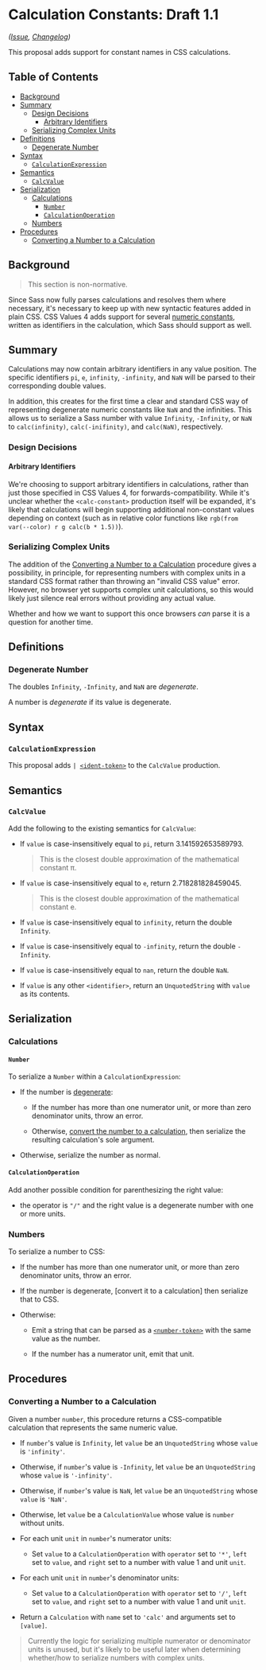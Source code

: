 # Calculation Constants: Draft 1.1

*([Issue](https://github.com/sass/sass/issues/3258), [Changelog](calc-constants.changes.md))*

This proposal adds support for constant names in CSS calculations.

## Table of Contents

* [Background](#background)
* [Summary](#summary)
  * [Design Decisions](#design-decisions)
    * [Arbitrary Identifiers](#arbitrary-identifiers)
  * [Serializing Complex Units](#serializing-complex-units)
* [Definitions](#definitions)
  * [Degenerate Number](#degenerate-number)
* [Syntax](#syntax)
  * [`CalculationExpression`](#calculationexpression)
* [Semantics](#semantics)
  * [`CalcValue`](#calcvalue)
* [Serialization](#serialization)
  * [Calculations](#calculations)
    * [`Number`](#number)
    * [`CalculationOperation`](#calculationoperation)
  * [Numbers](#numbers)
* [Procedures](#procedures)
  * [Converting a Number to a Calculation](#converting-a-number-to-a-calculation)

## Background

> This section is non-normative.

Since Sass now fully parses calculations and resolves them where necessary, it's
necessary to keep up with new syntactic features added in plain CSS. CSS Values
4 adds support for several [numeric constants], written as identifiers in the
calculation, which Sass should support as well.

[numeric constants]: https://www.w3.org/TR/css-values-4/#calc-constants

## Summary

Calculations may now contain arbitrary identifiers in any value position. The
specific identifiers `pi`, `e`, `infinity`, `-infinity`, and `NaN` will be
parsed to their corresponding double values.

In addition, this creates for the first time a clear and standard CSS way of
representing degenerate numeric constants like `NaN` and the infinities. This
allows us to serialize a Sass number with value `Infinity`, `-Infinity`, or
`NaN` to `calc(infinity)`, `calc(-inifinity)`, and `calc(NaN)`, respectively.

### Design Decisions

#### Arbitrary Identifiers

We're choosing to support arbitrary identifiers in calculations, rather than
just those specified in CSS Values 4, for forwards-compatibility. While it's
unclear whether the `<calc-constant>` production itself will be expanded, it's
likely that calculations will begin supporting additional non-constant values
depending on context (such as in relative color functions like `rgb(from
var(--color) r g calc(b * 1.5))`).

### Serializing Complex Units

The addition of the [Converting a Number to a Calculation] procedure gives a
possibility, in principle, for representing numbers with complex units in a
standard CSS format rather than throwing an "invalid CSS value" error. However,
no browser yet supports complex unit calculations, so this would likely just
silence real errors without providing any actual value.

[Converting a Number to a Calculation]: #converting-a-number-to-a-calculation

Whether and how we want to support this once browsers _can_ parse it is a
question for another time.

## Definitions

### Degenerate Number

The doubles `Infinity`, `-Infinity`, and `NaN` are _degenerate_.

A number is _degenerate_ if its value is degenerate.

## Syntax

### `CalculationExpression`

This proposal adds <code>| [\<ident-token>]</code> to the `CalcValue`
production.

[\<ident-token>]: https://drafts.csswg.org/css-syntax-3/#ident-token-diagram

## Semantics

### `CalcValue`

Add the following to the existing semantics for `CalcValue`:

* If `value` is case-insensitively equal to `pi`, return 3.141592653589793.

  > This is the closest double approximation of the mathematical constant π.

* If `value` is case-insensitively equal to `e`, return 2.718281828459045.

  > This is the closest double approximation of the mathematical constant e.

* If `value` is case-insensitively equal to `infinity`, return the double
  `Infinity`.

* If `value` is case-insensitively equal to `-infinity`, return the double
  `-Infinity`.

* If `value` is case-insensitively equal to `nan`, return the double `NaN`.

* If `value` is any other `<identifier>`, return an `UnquotedString` with
  `value` as its contents.

## Serialization

### Calculations

#### `Number`

To serialize a `Number` within a `CalculationExpression`:

* If the number is [degenerate]:

  * If the number has more than one numerator unit, or more than zero denominator
    units, throw an error.

  * Otherwise, [convert the number to a calculation], then serialize the
    resulting calculation's sole argument.

  [degenerate]: #degenerate-number
  [convert the number to a calculation]: #converting-a-number-to-a-calculation

* Otherwise, serialize the number as normal.

#### `CalculationOperation`

Add another possible condition for parenthesizing the right value:

* the operator is `"/"` and the right value is a degenerate number with one or
  more units.

### Numbers

To serialize a number to CSS:

* If the number has more than one numerator unit, or more than zero denominator
  units, throw an error.

* If the number is degenerate, [convert it to a calculation] then serialize that
  to CSS.

* Otherwise:

  * Emit a string that can be parsed as a [`<number-token>`] with the
    same value as the number.

    [`<number-token>`]: https://www.w3.org/TR/css-syntax-3/#typedef-number-token

  * If the number has a numerator unit, emit that unit.

## Procedures

### Converting a Number to a Calculation

Given a number `number`, this procedure returns a CSS-compatible calculation
that represents the same numeric value.

* If `number`'s value is `Infinity`, let `value` be an `UnquotedString` whose
  `value` is `'infinity'`.

* Otherwise, if `number`'s value is `-Infinity`, let `value` be an
  `UnquotedString` whose `value` is `'-infinity'`.

* Otherwise, if `number`'s value is `NaN`, let `value` be an `UnquotedString`
  whose `value` is `'NaN'`.

* Otherwise, let `value` be a `CalculationValue` whose value is `number` without
  units.

* For each unit `unit` in `number`'s numerator units:

  * Set `value` to a `CalculationOperation` with `operator` set to `'*'`, `left`
    set to `value`, and `right` set to a number with value 1 and unit `unit`.

* For each unit `unit` in `number`'s denominator units:

  * Set `value` to a `CalculationOperation` with `operator` set to `'/'`, `left`
    set to `value`, and `right` set to a number with value 1 and unit `unit`.

* Return a `Calculation` with `name` set to `'calc'` and arguments set to
  `[value]`.

> Currently the logic for serializing multiple numerator or denominator units is
> unused, but it's likely to be useful later when determining whether/how to
> serialize numbers with complex units.
